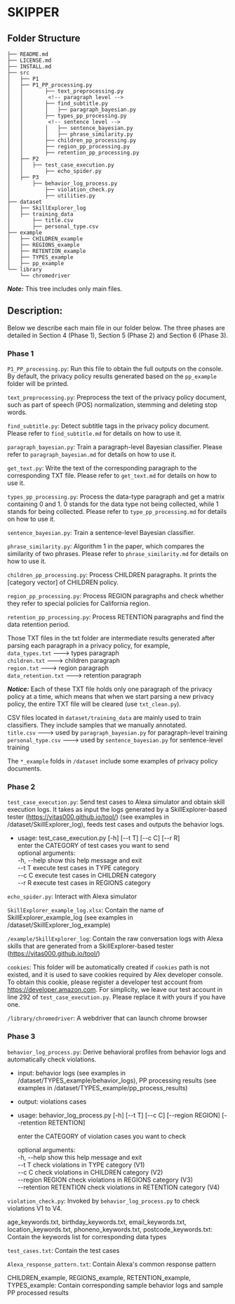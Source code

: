 # SKIPPER
## Folder Structure

```
├── README.md
├── LICENSE.md
├── INSTALL.md
├── src
│   ├── P1
│   ├── P1_PP_processing.py
│   │       ├── text_preprocessing.py  
│   │        <!-- paragraph level -->
│   │       ├── find_subtitle.py
│   │       │ 	├── paragraph_bayesian.py
│   │       ├── types_pp_processing.py
│   │        <!-- sentence level -->
│   │       │   ├── sentence_bayesian.py
│   │       │   ├── phrase_similarity.py
│   │       ├── children_pp_processing.py
│   │       ├── region_pp_processing.py
│   │       ├── retention_pp_processing.py
│   ├── P2
│   │	├── test_case_execution.py
│   │       ├── echo_spider.py
│   ├── P3
│       ├── behavior_log_process.py
│           ├── violation_check.py
│           ├── utilities.py
├── dataset
│	├── SkillExplorer_log
│	├── training_data
│	    ├── title.csv
│	    ├── personal_type.csv
├── example
│   ├── CHILDREN_example
│   ├── REGIONS_example
│   ├── RETENTION_example
│   ├── TYPES_example
│   ├── pp_example
└── library
    └── chromedriver

```
***Note:*** This tree includes only main files. 

## Description:

Below we describe each main file in our folder below. The three phases are detailed in Section 4 (Phase 1), Section 5 (Phase 2) and Section 6 (Phase 3). 

### Phase 1 

```P1_PP_processing.py```: Run this file to obtain the full outputs on the console. By default, the privacy policy results generated based on the ```pp_example``` folder will be printed. 

<!-- paragraph_level: Steps to process the privacy policy in paragraphs -->
```text_preprocessing.py```: Preprocess the text of the privacy policy document, such as part of speech (POS) normalization, stemming and deleting stop words.

```find_subtitle.py```: Detect subtitle tags in the privacy policy document. Please refer to ```find_subtitle.md``` for details on how to use it.

```paragraph_bayesian.py```: Train a paragraph-level Bayesian classifier. Please refer to ```paragraph_bayesian.md``` for details on how to use it.

```get_text.py```: Write the text of the corresponding paragraph to the corresponding TXT file. Please refer to ```get_text.md``` for details on how to use it.

```types_pp_processing.py```: Process the data-type paragraph and get a matrix containing 0 and 1. 0 stands for the data type not being collected, while 1 stands for being collected. Please refer to ```type_pp_processing.md``` for details on how to use it.

<!-- sentence_level:Steps to process the privacy policy in sentence -->
```sentence_bayesian.py```: Train a sentence-level Bayesian classifier.

```phrase_similarity.py```: Algorithm 1 in the paper, which compares the similarity of two phrases. Please refer to ```phrase_similarity.md``` for details on how to use it.

<!-- processing of other paragraphs (children, region, retention) -->
```children_pp_processing.py```: Process CHILDREN paragraphs. It prints the [category vector] of CHILDREN policy.

```region_pp_processing.py```: Process REGION paragraphs and check whether they refer to special policies for California region.

```retention_pp_processing.py```: Process RETENTION paragraphs and find the data retention period.

<!-- txt file description -->
Those TXT files in the txt folder are intermediate results generated after parsing each paragraph in a privacy policy, for example,   
```data_types.txt``` ---> types paragraph  
```children.txt``` ---> children paragraph  
```region.txt``` ---> region paragraph  
```data_retention.txt``` ---> retention paragraph  

***Notice:*** Each of these TXT file holds only one paragraph of the privacy policy at a time, which means that when we start parsing a new privacy policy, the entire TXT file will be cleared (use ```txt_clean.py```).

<!-- csv file description -->
CSV files located in ```dataset/training_data``` are mainly used to train classifiers. They include samples that we manually annotated.   
```title.csv``` ---> used by ```paragraph_bayesian.py``` for paragraph-level training  
```personal_type.csv``` ---> used by ```sentence_bayesian.py``` for sentence-level training  

<!-- pp_example -->
The ```*_example``` folds in ```/dataset``` include some examples of privacy policy documents.  


### Phase 2

```test_case_execution.py```: Send test cases to Alexa simulator and obtain skill execution logs. It takes as input the logs generated by a SkillExplorer-based tester (https://vitas000.github.io/tool/) (see examples in /dataset/SkillExplorer_log), 
feeds test cases and outputs the behavior logs. 

* usage: test_case_execution.py [-h] [--t T] [--c C] [--r R]  
	enter the CATEGORY of test cases you want to send  
    optional arguments:  
        -h, --help  show this help message and exit  
        --t T       execute test cases in TYPE category  
        --c C       execute test cases in CHILDREN category  
        --r R       execute test cases in REGIONS category  

```echo_spider.py```: Interact with Alexa simulator

```SkillExplorer_example_log.xlsx```: Contain the name of SkillExplorer_example_log (see examples in /dataset/SkillExplorer_log_example)

```/example/SkillExplorer_log```: Contain the raw conversation logs with Alexa skills that are generated from a SkillExplorer-based tester (https://vitas000.github.io/tool/)

```cookies```: This folder will be automatically created if ```cookies``` path is not existed, and it is used to save cookies required by Alex developer console. To obtain this cookie, please register a developer test account from https://developer.amazon.com. For simplicity, we leave our test account in line 292 of ```test_case_execution.py```. Please replace it with yours if you have one.   

```/library/chromedriver```: A webdriver that can launch chrome browser

### Phase 3 

```behavior_log_process.py```: Derive behavioral profiles from behavior logs and automatically check violations. 
* input: behavior logs (see examples in /dataset/TYPES_example/behavior_logs), PP processing results (see examples in /dataset/TYPES_example/pp_process_results)
* output: violations cases
* usage: behavior_log_process.py [-h] [--t T] [--c C] [--region REGION] [--retention RETENTION]

	enter the CATEGORY of violation cases you want to check  
 
	optional arguments:  
        -h, --help            show this help message and exit  
        --t T                 check violations in TYPE category (V1)  
        --c C                 check violations in CHILDREN category (V2)  
        --region REGION       check violations in REGIONS category (V3)  
        --retention RETENTION   check violations in RETENTION category (V4)  

```violation_check.py```: Invoked by ```behavior_log_process.py``` to check violations V1 to V4. 

age_keywords.txt, birthday_keywords.txt, email_keywords.txt, location_keywords.txt, phoneno_keywords.txt, postcode_keywords.txt: Contain the keywords list for corresponding data types

```test_cases.txt```: Contain the test cases

```Alexa_response_pattern.txt```: Contain Alexa's common response pattern

CHILDREN_example,
REGIONS_example,
RETENTION_example, 
TYPES_example: Contain corresponding sample behavior logs and sample PP processed results
